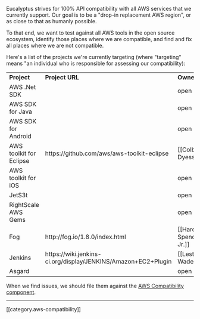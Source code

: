 Eucalyptus strives for 100% API compatibility with all AWS services that we currently support.  Our goal is to be a "drop-in replacement AWS region", or as close to that as humanly possible.

To that end, we want to test against all AWS tools in the open source ecosystem, identify those places where we are compatible, and find and fix all places where we are not compatible.

Here's a list of the projects we're currently targeting (where "targeting" means "an individual who is responsible for assessing our compatibility):

<table>
  <tr><td><b>Project</b></td><td><b>Project URL</b></td><td><b>Owner</b></td></tr>
  <tr><td>AWS .Net SDK</td><td>&nbsp;</td><td>open</td></tr>
  <tr><td>AWS SDK for Java</td><td>&nbsp;</td><td>open</td></tr>
  <tr><td>AWS SDK for Android</td><td>&nbsp;</td><td>open</td></tr>
  <tr><td>AWS toolkit for Eclipse</td><td>https://github.com/aws/aws-toolkit-eclipse</td><td>[[Colby Dyess]]</td></tr>
  <tr><td>AWS toolkit for iOS</td><td>&nbsp;</td><td>open</td></tr>
  <tr><td>JetS3t</td><td>&nbsp;</td><td>open</td></tr>
  <tr><td>RightScale AWS Gems</td><td>&nbsp;</td><td>open</td></tr>
  <tr><td>Fog</td><td>http://fog.io/1.8.0/index.html</td><td>[[Harold Spencer Jr.]]</td></tr>
  <tr><td>Jenkins</td><td>https://wiki.jenkins-ci.org/display/JENKINS/Amazon+EC2+Plugin</td><td>[[Lester Wade]]</td></tr>
  <tr><td>Asgard</td><td>&nbsp;</td><td>open</td></tr>
</table>

When we find issues, we should file them against the [AWS Compatibility component](https://eucalyptus.atlassian.net/browse/EUCA/component/10201).

*****

[[category.aws-compatibility]]